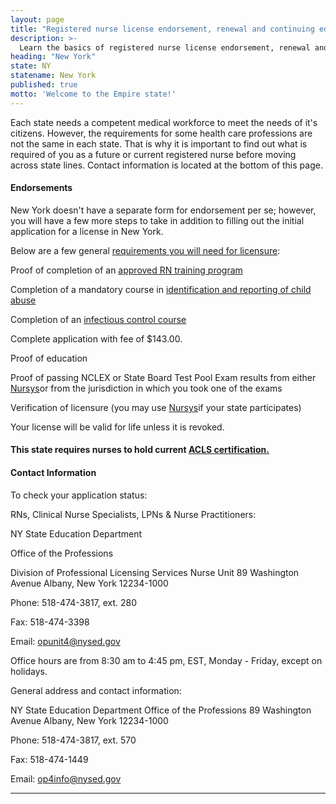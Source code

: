 ```yaml
---
layout: page
title: "Registered nurse license endorsement, renewal and continuing education in New York | ACLS Training Center"
description: >-
  Learn the basics of registered nurse license endorsement, renewal and continuing education in New York.
heading: "New York"
state: NY
statename: New York
published: true
motto: 'Welcome to the Empire state!'
---
```


Each state needs a competent medical workforce to meet the needs of it's
citizens. However, the requirements for some health care professions are
not the same in each state. That is why it is important to find out what
is required of you as a future or current registered nurse before moving
across state lines. Contact information is located at the bottom of this
page.

#### Endorsements

New York doesn't have a separate form for endorsement per se; however,
you will have a few more steps to take in addition to filling out the
initial application for a license in New York.

Below are a few general [requirements you will need for
licensure](http://www.op.nysed.gov/prof/nurse/nursing.htm):

Proof of completion of an [approved RN training
program](http://www.op.nysed.gov/prof/nurse/nursing.htm)

Completion of a mandatory course in [identification and reporting of
child abuse](http://www.op.nysed.gov/training/camemo.htm)

Completion of an [infectious control
course](http://www.op.nysed.gov/training/icmemo.htm)

Complete application with fee of \$143.00.

Proof of education

Proof of passing NCLEX or State Board Test Pool Exam results from either
[Nursys](https://www.nursys.com/)or from the jurisdiction in which you
took one of the exams

Verification of licensure (you may use
[Nursys](https://www.nursys.com/)if your state participates)

Your license will be valid for life unless it is revoked.

#### This state requires nurses to hold current [ACLS certification.](https://www.acls.net/new-york-acls-pals-bls.htm)

#### Contact Information

To check your application status:

RNs, Clinical Nurse Specialists, LPNs & Nurse Practitioners:

NY State Education Department

Office of the Professions

Division of Professional Licensing Services
Nurse Unit
89 Washington Avenue
Albany, New York 12234-1000

Phone: 518-474-3817, ext. 280

Fax: 518-474-3398

Email: opunit4@nysed.gov

Office hours are from 8:30 am to 4:45 pm, EST, Monday - Friday, except
on holidays.

General address and contact information:

NY State Education Department
Office of the Professions
89 Washington Avenue
Albany, New York 12234-1000

Phone: 518-474-3817, ext. 570

Fax: 518-474-1449

Email: op4info@nysed.gov

* * * * *
